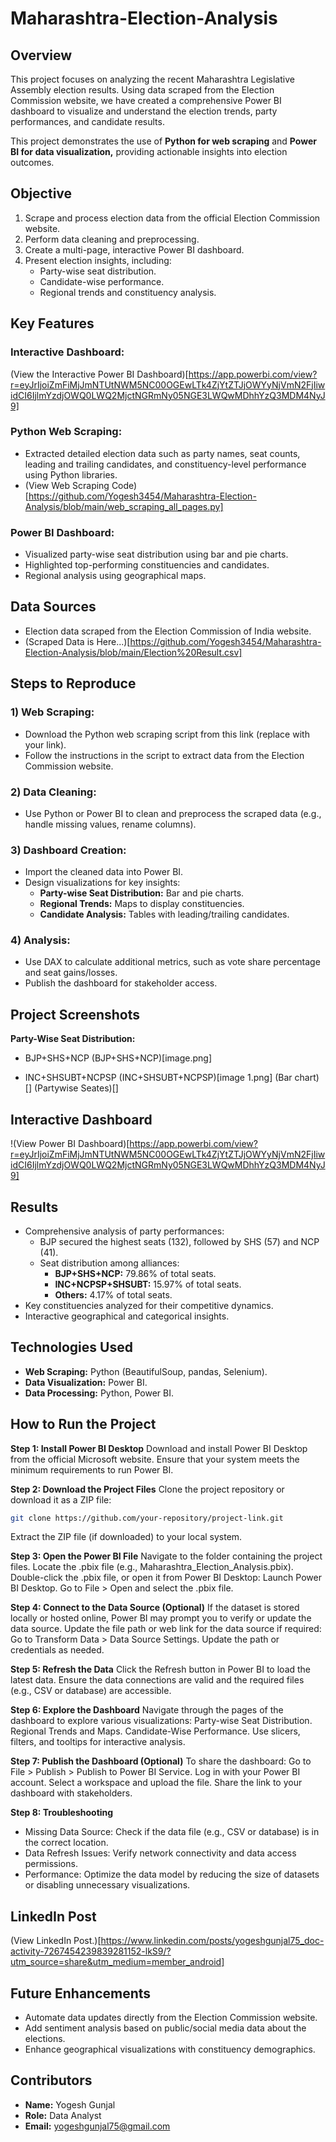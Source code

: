 # Maharashtra-Election-Analysis

## Overview
This project focuses on analyzing the recent Maharashtra Legislative Assembly election results. Using data scraped from the Election Commission website, we have created a comprehensive Power BI dashboard to visualize and understand the election trends, party performances, and candidate results.

This project demonstrates the use of **Python for web scraping** and **Power BI for data visualization,** providing actionable insights into election outcomes.

## Objective
1) Scrape and process election data from the official Election Commission website.
2) Perform data cleaning and preprocessing.
3) Create a multi-page, interactive Power BI dashboard.
4) Present election insights, including:
   - Party-wise seat distribution.
   - Candidate-wise performance.
   - Regional trends and constituency analysis.
   
## Key Features
### Interactive Dashboard:
(View the Interactive Power BI Dashboard)[https://app.powerbi.com/view?r=eyJrIjoiZmFiMjJmNTUtNWM5NC00OGEwLTk4ZjYtZTJjOWYyNjVmN2FjIiwidCI6IjlmYzdjOWQ0LWQ2MjctNGRmNy05NGE3LWQwMDhhYzQ3MDM4NyJ9]

### Python Web Scraping:
- Extracted detailed election data such as party names, seat counts, leading and trailing candidates, and constituency-level performance using Python libraries.
- (View Web Scraping Code)[https://github.com/Yogesh3454/Maharashtra-Election-Analysis/blob/main/web_scraping_all_pages.py] 

### Power BI Dashboard:
- Visualized party-wise seat distribution using bar and pie charts.
- Highlighted top-performing constituencies and candidates.
- Regional analysis using geographical maps.

## Data Sources
- Election data scraped from the Election Commission of India website.
- (Scraped Data is Here...)[https://github.com/Yogesh3454/Maharashtra-Election-Analysis/blob/main/Election%20Result.csv]
  
## Steps to Reproduce
### 1) Web Scraping:
- Download the Python web scraping script from this link (replace with your link).
- Follow the instructions in the script to extract data from the Election Commission website.

### 2) Data Cleaning:
- Use Python or Power BI to clean and preprocess the scraped data (e.g., handle missing values, rename columns).

### 3) Dashboard Creation:
- Import the cleaned data into Power BI.
- Design visualizations for key insights:
  - **Party-wise Seat Distribution:** Bar and pie charts.
  - **Regional Trends:** Maps to display constituencies.
  - **Candidate Analysis:** Tables with leading/trailing candidates.
    
### 4) Analysis:
- Use DAX to calculate additional metrics, such as vote share percentage and seat gains/losses.
- Publish the dashboard for stakeholder access.

## Project Screenshots
**Party-Wise Seat Distribution:**
  - BJP+SHS+NCP (BJP+SHS+NCP)[image.png]

  - INC+SHSUBT+NCPSP (INC+SHSUBT+NCPSP)[image 1.png]
(Bar chart)[]
(Partywise Seates)[]

## Interactive Dashboard
!(View Power BI Dashboard)[https://app.powerbi.com/view?r=eyJrIjoiZmFiMjJmNTUtNWM5NC00OGEwLTk4ZjYtZTJjOWYyNjVmN2FjIiwidCI6IjlmYzdjOWQ0LWQ2MjctNGRmNy05NGE3LWQwMDhhYzQ3MDM4NyJ9]

## Results
- Comprehensive analysis of party performances:
  - BJP secured the highest seats (132), followed by SHS (57) and NCP (41).
  - Seat distribution among alliances:
    - **BJP+SHS+NCP:** 79.86% of total seats.
    - **INC+NCPSP+SHSUBT:** 15.97% of total seats.
    - **Others:** 4.17% of total seats.
- Key constituencies analyzed for their competitive dynamics.
- Interactive geographical and categorical insights.

## Technologies Used
- **Web Scraping:** Python (BeautifulSoup, pandas, Selenium).
- **Data Visualization:** Power BI.
- **Data Processing:** Python, Power BI.

## How to Run the Project
**Step 1: Install Power BI Desktop**
Download and install Power BI Desktop from the official Microsoft website.
Ensure that your system meets the minimum requirements to run Power BI.

**Step 2: Download the Project Files**
Clone the project repository or download it as a ZIP file:
```bash
git clone https://github.com/your-repository/project-link.git
```
Extract the ZIP file (if downloaded) to your local system.

**Step 3: Open the Power BI File**
Navigate to the folder containing the project files.
Locate the .pbix file (e.g., Maharashtra_Election_Analysis.pbix).
Double-click the .pbix file, or open it from Power BI Desktop:
Launch Power BI Desktop.
Go to File > Open and select the .pbix file.

**Step 4: Connect to the Data Source (Optional)**
If the dataset is stored locally or hosted online, Power BI may prompt you to verify or update the data source.
Update the file path or web link for the data source if required:
Go to Transform Data > Data Source Settings.
Update the path or credentials as needed.

**Step 5: Refresh the Data**
Click the Refresh button in Power BI to load the latest data.
Ensure the data connections are valid and the required files (e.g., CSV or database) are accessible.

**Step 6: Explore the Dashboard**
Navigate through the pages of the dashboard to explore various visualizations:
Party-wise Seat Distribution.
Regional Trends and Maps.
Candidate-Wise Performance.
Use slicers, filters, and tooltips for interactive analysis.

**Step 7: Publish the Dashboard (Optional)**
To share the dashboard:
Go to File > Publish > Publish to Power BI Service.
Log in with your Power BI account.
Select a workspace and upload the file.
Share the link to your dashboard with stakeholders.

**Step 8: Troubleshooting**
- Missing Data Source: Check if the data file (e.g., CSV or database) is in the correct location.
- Data Refresh Issues: Verify network connectivity and data access permissions.
- Performance: Optimize the data model by reducing the size of datasets or disabling unnecessary visualizations.



## LinkedIn Post
(View LinkedIn Post.)[https://www.linkedin.com/posts/yogeshgunjal75_doc-activity-7267454239839281152-lkS9/?utm_source=share&utm_medium=member_android]



## Future Enhancements
- Automate data updates directly from the Election Commission website.
- Add sentiment analysis based on public/social media data about the elections.
- Enhance geographical visualizations with constituency demographics.

## Contributors
- **Name:** Yogesh Gunjal
- **Role:** Data Analyst
- **Email:** yogeshgunjal75@gmail.com
